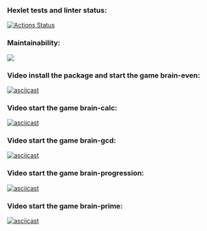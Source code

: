 ### Hexlet tests and linter status:
[![Actions Status](https://github.com/Marina-Charaeva/python-project-49/actions/workflows/hexlet-check.yml/badge.svg)](https://github.com/Marina-Charaeva/python-project-49/actions)
### Maintainability:
<a href="https://codeclimate.com/github/Marina-Charaeva/python-project-49/maintainability"><img src="https://api.codeclimate.com/v1/badges/db6cee786d3d68676be7/maintainability" /></a>
### Video install the package and start the game brain-even:
[![asciicast](https://asciinema.org/a/xwhZsDmnfW2D9cfwwjAL0gOY4.svg)](https://asciinema.org/a/xwhZsDmnfW2D9cfwwjAL0gOY4)
### Video start the game brain-calc:
[![asciicast](https://asciinema.org/a/uSG3zmC97gI4dHtRlUo18lGfD.svg)](https://asciinema.org/a/uSG3zmC97gI4dHtRlUo18lGfD)
### Video start the game brain-gcd:
[![asciicast](https://asciinema.org/a/7rxOojnhGEanAjMUkvVT9z6Qm.svg)](https://asciinema.org/a/7rxOojnhGEanAjMUkvVT9z6Qm)
### Video start the game brain-progression:
[![asciicast](https://asciinema.org/a/q80pgHlzJIBsYKDA2jRlrHAMU.svg)](https://asciinema.org/a/q80pgHlzJIBsYKDA2jRlrHAMU)
### Video start the game brain-prime:
[![asciicast](https://asciinema.org/a/6UiiyrjU1e2YyPd3o4aWM7E6c.svg)](https://asciinema.org/a/6UiiyrjU1e2YyPd3o4aWM7E6c)